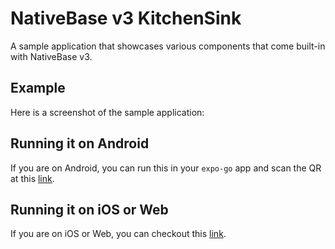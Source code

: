 # NativeBase v3 KitchenSink

A sample application that showcases various components that come built-in with NativeBase v3.

## Example

Here is a screenshot of the sample application:



## Running it on Android

If you are on Android, you can run this in your `expo-go` app and scan the QR at this [link](https://expo.io/@geekyants/kitchensink-app-native-base).

## Running it on iOS or Web

If you are on iOS or Web, you can checkout this [link](https://kitchensink.nativebase.io/).
